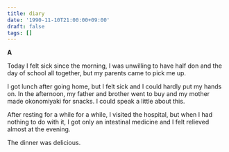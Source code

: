 ```yaml
---
title: diary
date: '1990-11-10T21:00:00+09:00'
draft: false
tags: []
---
```


**A**

Today I felt sick since the morning, I was unwilling to have half don and the day of school all together, but my parents came to pick me up.

I got lunch after going home, but I felt sick and I could hardly put my hands on. In the afternoon, my father and brother went to buy and my mother made okonomiyaki for snacks. I could speak a little about this.

After resting for a while for a while, I visited the hospital, but when I had nothing to do with it, I got only an intestinal medicine and I felt relieved almost at the evening.

The dinner was delicious.